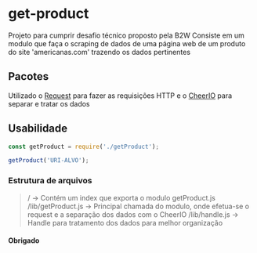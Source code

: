 # get-product
Projeto para cumprir desafio técnico proposto pela B2W
Consiste em um modulo que faça o scraping de dados de uma página web de um produto do site 'americanas.com' trazendo os dados pertinentes

## Pacotes
Utilizado o [Request](https://github.com/request/request) para fazer as requisições HTTP 
e o [CheerIO](https://github.com/cheeriojs/cheerio) para separar e tratar os dados

## Usabilidade
```js
const getProduct = require('./getProduct');

getProduct('URI-ALVO');

```

### Estrutura de arquivos
> /                   -> Contém um index que exporta o modulo getProduct.js
> /lib/getProduct.js  -> Principal chamada do modulo, onde efetua-se o request e a separação dos dados com o CheerIO
> /lib/handle.js      -> Handle para tratamento dos dados para melhor organização 

#### Obrigado ####
